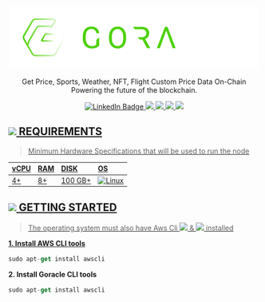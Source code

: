 
<p align="center">
<img sizes="(max-width: 600px) 480px, 800px" src="https://raw.githubusercontent.com/MOI14s/Testnet-Node/main/Goracle/goracle.png"></p>

<p align="center">Get Price, Sports, Weather, NFT, Flight Custom Price Data On-Chain Powering the future of the blockchain.

<div id="badges">
  <p align="center">
  <a href="your-linkedin-URL">
    <img src="https://img.shields.io/badge/LinkedIn-blue?style=for-the-badge&logo=linkedin&logoColor=white" alt="LinkedIn Badge"/>
  </a>
  <a href="your-twitter-URL">
    <img src="https://img.shields.io/badge/Twitter-1DA1F2?style=for-the-badge&logo=twitter&logoColor=white"/>
  </a>
  <a href="j">
  <a href="your-youtube-URL">
    <img src="https://img.shields.io/badge/Discord-%235865F2.svg?style=for-the-badge&logo=discord&logoColor=white"/>
  </a>
  <a href="j">
    <img src="https://img.shields.io/badge/Telegram-2CA5E0?style=for-the-badge&logo=telegram&logoColor=white"/>
  <a href="j">
    <img src="https://img.shields.io/badge/Reddit-FF4500?style=for-the-badge&logo=reddit&logoColor=white"/>
  </p>
</div>

## <img src="https://img.shields.io/badge/-1-orange"/> REQUIREMENTS
> Minimum Hardware Specifications that will be used to run the node
    
| vCPU | RAM | DISK | OS |
| :--  | :-- | :--- | :- |
| 4+ | 8+ | 100 GB+ | ![Linux](https://img.shields.io/badge/Linux-FCC624?style=for-the-badge&logo=linux&logoColor=black) |

## <img src="https://img.shields.io/badge/-2-orange"/> GETTING STARTED
> The operating system must also have Aws Cli <img src="https://img.shields.io/badge/%20Aws%20CLI-Tools-blueviolet"/> & <img src="https://img.shields.io/badge/Docker-images-blue"/> installed

**1. Install AWS CLI tools**
```javascript
sudo apt-get install awscli
```
**2. Install Goracle CLI tools**
```javascript
sudo apt-get install awscli
```
